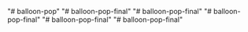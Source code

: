 "# balloon-pop" 
"# balloon-pop-final" 
"# balloon-pop-final" 
"# balloon-pop-final" 
"# balloon-pop-final" 
"# balloon-pop-final" 
